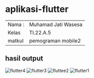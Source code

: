 # aplikasi-flutter
<table>
  <tr>
  <td>Nama : </td> 
    <td>Muhamad Jati Wasesa</td>
  </tr>
  <tr><td>Kelas</td>
  <td>TI.22.A.5</td></tr>
  <tr><td>matkul</td>
  <td>pemograman mobile2</td></tr>
</table>

## hasil output
![flutter4](https://github.com/Muhjat7/aplikasi-flutter/assets/129918243/ddddd938-b842-4283-a49a-4d7d6eec3742)
![flutter3](https://github.com/Muhjat7/aplikasi-flutter/assets/129918243/dc0b3425-8d93-4249-9cd4-4abd52e1db74)
![fluttee2](https://github.com/Muhjat7/aplikasi-flutter/assets/129918243/7ec7d571-ed55-4812-83f7-813b31138c0f)
![flutter1](https://github.com/Muhjat7/aplikasi-flutter/assets/129918243/0a59f458-cb78-44ab-a15f-0b660f30c6f1)
